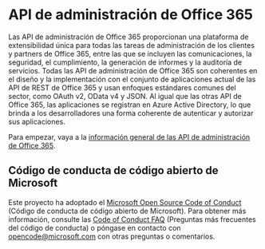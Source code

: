 # <a name="office-365-management-apis"></a>API de administración de Office 365

Las API de administración de Office 365 proporcionan una plataforma de extensibilidad única para todas las tareas de administración de los clientes y partners de Office 365, entre las que se incluyen las comunicaciones, la seguridad, el cumplimiento, la generación de informes y la auditoría de servicios. Todas las API de administración de Office 365 son coherentes en el diseño y la implementación con el conjunto de aplicaciones actual de las API de REST de Office 365 y usan enfoques estándares comunes del sector, como OAuth v2, OData v4 y JSON. Al igual que las otras API de Office 365, las aplicaciones se registran en Azure Active Directory, lo que brinda a los desarrolladores una forma coherente de autenticar y autorizar sus aplicaciones.

Para empezar, vaya a la [información general de las API de administración de Office 365](https://docs.microsoft.com/office/office-365-management-api/office-365-management-apis-overview).



## <a name="microsoft-open-source-code-of-conduct"></a>Código de conducta de código abierto de Microsoft
Este proyecto ha adoptado el [Microsoft Open Source Code of Conduct](https://opensource.microsoft.com/codeofconduct/) (Código de conducta de código abierto de Microsoft). Para obtener más información, consulte las [Code of Conduct FAQ](https://opensource.microsoft.com/codeofconduct/faq/) (Preguntas más frecuentes del código de conducta) o póngase en contacto con [opencode@microsoft.com](mailto:opencode@microsoft.com) con otras preguntas o comentarios.